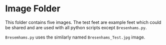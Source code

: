 # Image Folder
This folder contains five images. The test feet are example feet which could be shared and are used with all python scripts except `Bresenhams.py`.

`Bresemhams.py` uses the similarly named `Bresenhams_Test.jpg` image.
